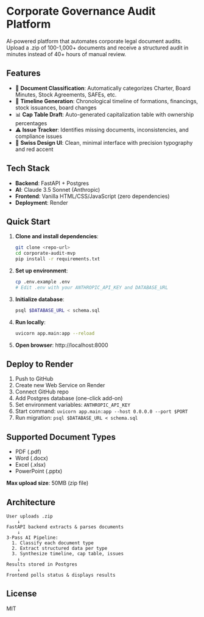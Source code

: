 # Corporate Governance Audit Platform

AI-powered platform that automates corporate legal document audits. Upload a .zip of 100-1,000+ documents and receive a structured audit in minutes instead of 40+ hours of manual review.

## Features

- 📄 **Document Classification**: Automatically categorizes Charter, Board Minutes, Stock Agreements, SAFEs, etc.
- 📅 **Timeline Generation**: Chronological timeline of formations, financings, stock issuances, board changes
- 📊 **Cap Table Draft**: Auto-generated capitalization table with ownership percentages
- ⚠️ **Issue Tracker**: Identifies missing documents, inconsistencies, and compliance issues
- 🎨 **Swiss Design UI**: Clean, minimal interface with precision typography and red accent

## Tech Stack

- **Backend**: FastAPI + Postgres
- **AI**: Claude 3.5 Sonnet (Anthropic)
- **Frontend**: Vanilla HTML/CSS/JavaScript (zero dependencies)
- **Deployment**: Render

## Quick Start

1. **Clone and install dependencies**:
   ```bash
   git clone <repo-url>
   cd corporate-audit-mvp
   pip install -r requirements.txt
   ```

2. **Set up environment**:
   ```bash
   cp .env.example .env
   # Edit .env with your ANTHROPIC_API_KEY and DATABASE_URL
   ```

3. **Initialize database**:
   ```bash
   psql $DATABASE_URL < schema.sql
   ```

4. **Run locally**:
   ```bash
   uvicorn app.main:app --reload
   ```

5. **Open browser**: http://localhost:8000

## Deploy to Render

1. Push to GitHub
2. Create new Web Service on Render
3. Connect GitHub repo
4. Add Postgres database (one-click add-on)
5. Set environment variables: `ANTHROPIC_API_KEY`
6. Start command: `uvicorn app.main:app --host 0.0.0.0 --port $PORT`
7. Run migration: `psql $DATABASE_URL < schema.sql`

## Supported Document Types

- PDF (.pdf)
- Word (.docx)
- Excel (.xlsx)
- PowerPoint (.pptx)

**Max upload size**: 50MB (zip file)

## Architecture

```
User uploads .zip
    ↓
FastAPI backend extracts & parses documents
    ↓
3-Pass AI Pipeline:
  1. Classify each document type
  2. Extract structured data per type
  3. Synthesize timeline, cap table, issues
    ↓
Results stored in Postgres
    ↓
Frontend polls status & displays results
```

## License

MIT
